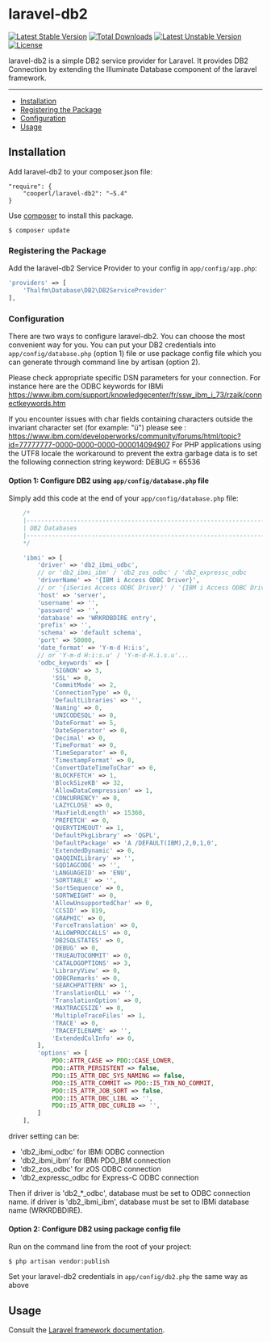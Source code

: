 # laravel-db2

[![Latest Stable Version](https://poser.pugx.org/cooperl/laravel-db2/v/stable)](https://packagist.org/packages/cooperl/laravel-db2)
[![Total Downloads](https://poser.pugx.org/cooperl/laravel-db2/downloads)](https://packagist.org/packages/cooperl/laravel-db2)
[![Latest Unstable Version](https://poser.pugx.org/cooperl/laravel-db2/v/unstable)](https://packagist.org/packages/cooperl/laravel-db2)
[![License](https://poser.pugx.org/cooperl/laravel-db2/license)](https://packagist.org/packages/cooperl/laravel-db2)

laravel-db2 is a simple DB2 service provider for Laravel.
It provides DB2 Connection by extending the Illuminate Database component of the laravel framework.

---

- [Installation](#installation)
- [Registering the Package](#registering-the-package)
- [Configuration](#configuration)
- [Usage](#usage)

## Installation

Add laravel-db2 to your composer.json file:

```
"require": {
    "cooperl/laravel-db2": "~5.4"
}
```

Use [composer](http://getcomposer.org) to install this package.

```
$ composer update
```

### Registering the Package

Add the laravel-db2 Service Provider to your config in ``app/config/app.php``:

```php
'providers' => [
    'Thalfm\Database\DB2\DB2ServiceProvider'
],
```

### Configuration

There are two ways to configure laravel-db2. You can choose the most convenient way for you. You can put your DB2 credentials into ``app/config/database.php`` (option 1) file or use package config file which you can generate through command line by artisan (option 2).

Please check appropriate specific DSN parameters for your connection.
For instance here are the ODBC keywords for IBMi 
https://www.ibm.com/support/knowledgecenter/fr/ssw_ibm_i_73/rzaik/connectkeywords.htm

If you encounter issues with char fields containing characters outside the invariant character set (for example: "ü") please see : https://www.ibm.com/developerworks/community/forums/html/topic?id=77777777-0000-0000-0000-000014094907
For PHP applications using the UTF8 locale the workaround to prevent the extra garbage data is to set the following connection string keyword:
DEBUG = 65536

#### Option 1: Configure DB2 using ``app/config/database.php`` file

Simply add this code at the end of your ``app/config/database.php`` file:

```php
    /*
    |--------------------------------------------------------------------------
    | DB2 Databases
    |--------------------------------------------------------------------------
    */

    'ibmi' => [
        'driver' => 'db2_ibmi_odbc',
        // or 'db2_ibmi_ibm' / 'db2_zos_odbc' / 'db2_expressc_odbc
        'driverName' => '{IBM i Access ODBC Driver}',
        // or '{iSeries Access ODBC Driver}' / '{IBM i Access ODBC Driver 64-bit}'
        'host' => 'server',
        'username' => '',
        'password' => '',
        'database' => 'WRKRDBDIRE entry',
        'prefix' => '',
        'schema' => 'default schema',
        'port' => 50000,
        'date_format' => 'Y-m-d H:i:s',
        // or 'Y-m-d H:i:s.u' / 'Y-m-d-H.i.s.u'...
        'odbc_keywords' => [
            'SIGNON' => 3,
            'SSL' => 0,
            'CommitMode' => 2,
            'ConnectionType' => 0,
            'DefaultLibraries' => '',
            'Naming' => 0,
            'UNICODESQL' => 0,
            'DateFormat' => 5,
            'DateSeperator' => 0,
            'Decimal' => 0,
            'TimeFormat' => 0,
            'TimeSeparator' => 0,
            'TimestampFormat' => 0,
            'ConvertDateTimeToChar' => 0,
            'BLOCKFETCH' => 1,
            'BlockSizeKB' => 32,
            'AllowDataCompression' => 1,
            'CONCURRENCY' => 0,
            'LAZYCLOSE' => 0,
            'MaxFieldLength' => 15360,
            'PREFETCH' => 0,
            'QUERYTIMEOUT' => 1,
            'DefaultPkgLibrary' => 'QGPL',
            'DefaultPackage' => 'A /DEFAULT(IBM),2,0,1,0',
            'ExtendedDynamic' => 0,
            'QAQQINILibrary' => '',
            'SQDIAGCODE' => '',
            'LANGUAGEID' => 'ENU',
            'SORTTABLE' => '',
            'SortSequence' => 0,
            'SORTWEIGHT' => 0,
            'AllowUnsupportedChar' => 0,
            'CCSID' => 819,
            'GRAPHIC' => 0,
            'ForceTranslation' => 0,
            'ALLOWPROCCALLS' => 0,
            'DB2SQLSTATES' => 0,
            'DEBUG' => 0,
            'TRUEAUTOCOMMIT' => 0,
            'CATALOGOPTIONS' => 3,
            'LibraryView' => 0,
            'ODBCRemarks' => 0,
            'SEARCHPATTERN' => 1,
            'TranslationDLL' => '',
            'TranslationOption' => 0,
            'MAXTRACESIZE' => 0,
            'MultipleTraceFiles' => 1,
            'TRACE' => 0,
            'TRACEFILENAME' => '',
            'ExtendedColInfo' => 0,
        ],
        'options' => [
            PDO::ATTR_CASE => PDO::CASE_LOWER,
            PDO::ATTR_PERSISTENT => false,
            PDO::I5_ATTR_DBC_SYS_NAMING => false,
            PDO::I5_ATTR_COMMIT => PDO::I5_TXN_NO_COMMIT,
            PDO::I5_ATTR_JOB_SORT => false,
            PDO::I5_ATTR_DBC_LIBL => '',
            PDO::I5_ATTR_DBC_CURLIB => '',
        ]
    ],

```           
driver setting can be:
- 'db2_ibmi_odbc' for IBMi ODBC connection
- 'db2_ibmi_ibm' for IBMi PDO_IBM connection
- 'db2_zos_odbc' for zOS ODBC connection
- 'db2_expressc_odbc for Express-C ODBC connection

Then if driver is 'db2_*_odbc', database must be set to ODBC connection name.
if driver is 'db2_ibmi_ibm', database must be set to IBMi database name (WRKRDBDIRE).

#### Option 2: Configure DB2 using package config file

Run on the command line from the root of your project:

```
$ php artisan vendor:publish
```

Set your laravel-db2 credentials in ``app/config/db2.php``
the same way as above

## Usage

Consult the [Laravel framework documentation](http://laravel.com/docs).
